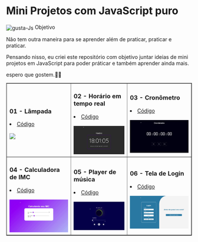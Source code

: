 # Mini Projetos com JavaScript puro
  <img align="center" alt="gusta-Js" src="https://img.shields.io/badge/JavaScript-F7DF1E?style=for-the-badge&logo=javascript&logoColor=black">
  Objetivo

<p>Não tem outra maneira para se aprender além de praticar, praticar e praticar.</p>

<p>Pensando nisso, eu criei este repositório com objetivo juntar ideias de mini projetos em JavaScript para poder práticar e também aprender ainda mais.</p>
<p>espero que gostem.👨‍💻</p>

<table border="1">
  <tr>
    <td>
        <h3>01 - Lâmpada</h3>
        <li><a href="https://github.com/nomegustaa/Desenvolvimento-Js/tree/main/01%20-%20L%C3%A2mpada"> Código</a></li><br>
        <a href="https://github.com/nomegustaa/Desenvolvimento-Js/blob/main/img/L%C3%A2mpada-.gif"><img src="./img/Lâmpada-.gif" width="250px"></a>
    </td>
    <td>
        <h3>02 - Horário em tempo real</h3>
        <li><a href="https://github.com/nomegustaa/Desenvolvimento-Js/tree/main/02%20-%20Hor%C3%A1rio"> Código</a></li><br>
        <a href="https://github.com/nomegustaa/Desenvolvimento-Js/blob/main/img/Rel%C3%B3gio.gif"><img src="./img/Relógio.gif" width="250px"></a>
    </td>
       <td>
        <h3>03 - Cronômetro</h3>
        <li><a href="https://github.com/nomegustaa/Desenvolvimento-Js/tree/main/03%20-%20Cron%C3%B4metro"> Código</a></li><br>
        <a href="https://github.com/nomegustaa/Desenvolvimento-Js/blob/main/img/Cron%C3%B4metro.gif"><img src="./img/Cronômetro.gif" width="250px"></a>
      </td>
  </tr>
  <tr>
    <td>
      <h3>04 - Calculadora de IMC</h3>
      <li><a href="https://github.com/nomegustaa/Desenvolvimento-Js/tree/main/04%20-%20Calculando%20o%20imc"> Código</a></li><br>
      <a href="https://github.com/nomegustaa/Desenvolvimento-Js/blob/main/img/Calculadora-de-imc.gif"><img src="./img/Calculadora-de-imc.gif" width="250px"></a>
    </td>
    <td>
      <h3>05 - Player de música</h3>
      <li><a href="https://github.com/nomegustaa/Desenvolvimento-Js/tree/main/05%20-%20PlayM%C3%BAsic">Código</a> </li><br>
      <a href="https://github.com/nomegustaa/Desenvolvimento-Js/blob/main/img/GustaMusic.gif"> <img src="./img/GustaMusic.gif" width="250px"></a>
    </td>
    <td>
      <h3>06 - Tela de Login</h3>
      <li><a href="https://github.com/nomegustaa/Desenvolvimento-Js/tree/main/06%20-%20Tela%20Cadastro">Código</a> </li><br>
      <a href="https://github.com/nomegustaa/Desenvolvimento-Js/blob/main/img/Tela-Login.gif"> <img src="./img/Tela-Login.gif" width="250px"></a>
    </td>
   
  </tr>
     
</table>

 ##
